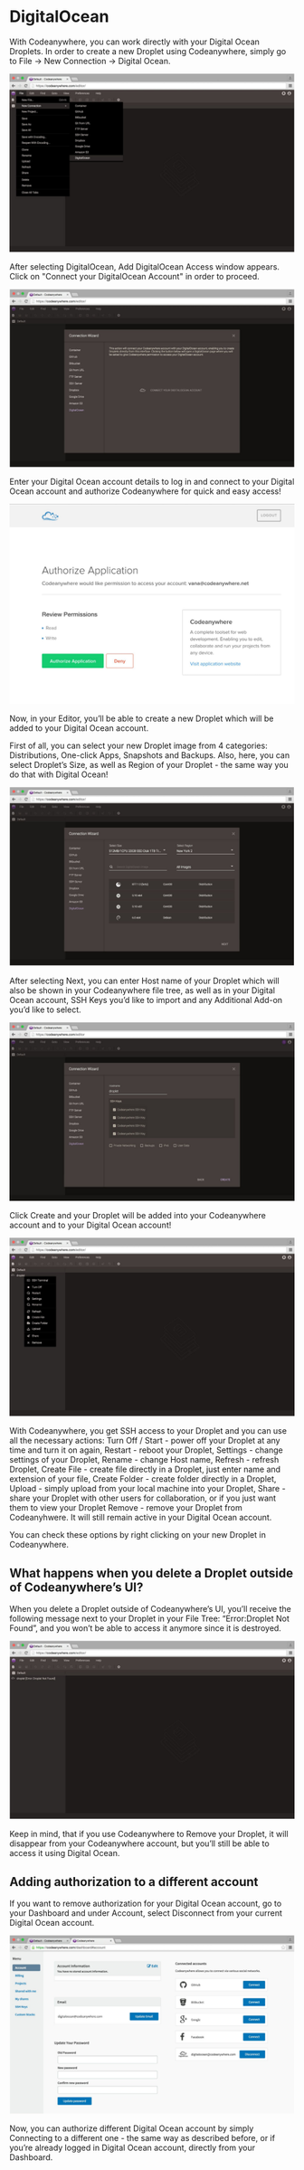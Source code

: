 # DigitalOcean


With Codeanywhere, you can work directly with your Digital Ocean Droplets. In order to create a new Droplet using Codeanywhere, simply go to File  -> New Connection -> Digital Ocean. 

![digitalocean-open](images/digitalocean-open.png "digitalocean-open")

After selecting DigitalOcean, Add DigitalOcean Access window appears. Click on "Connect your DigitalOcean Account" in order to proceed. 

![digitalocean-connect](images/digitalocean-connect.png "digitalocean-connection")


Enter your Digital Ocean account details to log in and connect to your Digital Ocean account and authorize Codeanywhere for quick and easy access!

![digitalocean-authorize](images/digitalocean-authorize.png "digitalocean-authorize")


Now, in your Editor, you’ll be able to create a new Droplet which will be added to your Digital Ocean account.

First of all, you can select your new Droplet image from 4 categories: Distributions, One-click Apps, Snapshots and Backups. Also, here, you can select Droplet’s Size, as well as Region of your Droplet - the same way you do that with Digital Ocean! 

![do-droplet-create1](images/do-droplet-create1.png "do-droplet-create1")


After selecting Next, you can enter Host name of your Droplet which will also be shown in your Codeanywhere file tree, as well as in your Digital Ocean account, SSH Keys you’d like to import and any Additional Add-on you’d like to select. 

![do-droplet-create2](images/do-droplet-create2.png "do-droplet-create2")


Click Create and your Droplet will be added into your Codeanywhere account and to your Digital Ocean account!

![do-droplet-manage](images/do-droplet-manage.png "do-droplet-manage")

With Codeanywhere, you get SSH access to your Droplet and you can use all the necessary actions: 
Turn Off / Start - power off your Droplet at any time and turn it on again, 
Restart - reboot your Droplet, 
Settings - change settings of your Droplet, 
Rename - change Host name, 
Refresh - refresh Droplet, 
Create File - create file directly in a Droplet, just enter name and extension of your file, 
Create Folder - create folder directly in a Droplet, 
Upload - simply upload from your local machine into your Droplet, 
Share - share your Droplet with other users for collaboration, or if you just want them to view your Droplet
Remove - remove your Droplet from Codeanyhwere. It will still remain active in your Digital Ocean account.


You can check these options by right clicking on your new Droplet in Codeanywhere.


## What happens when you delete a Droplet outside of Codeanywhere’s UI?


When you delete a Droplet outside of Codeanywhere’s UI, you’ll receive the following message next to your Droplet in your File Tree: “Error:Droplet Not Found”, and you won’t be able to access it anymore since it is destroyed. 

![do-droplet-deleted](images/do-droplet-deleted.png "do-droplet-deleted")


Keep in mind, that if you use Codeanywhere to Remove your Droplet, it will disappear from your Codeanywhere account, but you’ll still be able to access it using Digital Ocean.



## Adding authorization to a different account

If you want to remove authorization for your Digital Ocean account, go to your Dashboard and under Account, select Disconnect from your current Digital Ocean account. 

![do-droplet-dashboard](images/do-droplet-dashboard.png "do-droplet-dashboard")

Now, you can authorize different Digital Ocean account by simply Connecting to a different one - the same way as described before, or if you’re already logged in Digital Ocean account, directly from your Dashboard.

